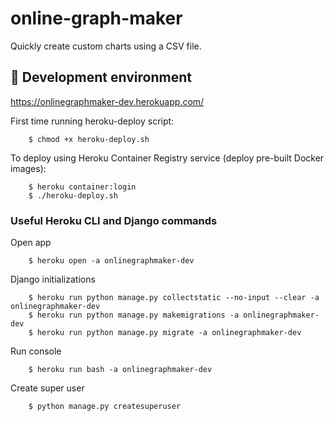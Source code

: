 # online-graph-maker

Quickly create custom charts using a CSV file.


## 🚧️ Development environment

https://onlinegraphmaker-dev.herokuapp.com/

First time running heroku-deploy script:

        $ chmod +x heroku-deploy.sh


To deploy using Heroku Container Registry service (deploy pre-built Docker images):

        $ heroku container:login
        $ ./heroku-deploy.sh


### Useful Heroku CLI and Django commands

Open app

        $ heroku open -a onlinegraphmaker-dev

Django initializations

        $ heroku run python manage.py collectstatic --no-input --clear -a onlinegraphmaker-dev
        $ heroku run python manage.py makemigrations -a onlinegraphmaker-dev
        $ heroku run python manage.py migrate -a onlinegraphmaker-dev

Run console

        $ heroku run bash -a onlinegraphmaker-dev

Create super user

        $ python manage.py createsuperuser